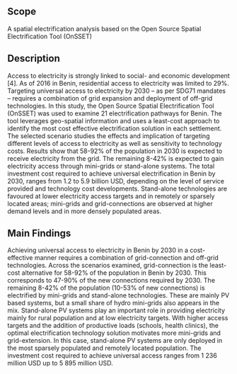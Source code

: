 ## Scope
A spatial electrification analysis based on the Open Source Spatial Electrification Tool (OnSSET)
## Description
Access to electricity is strongly linked to social- and economic development [4]. As of 2016 in Benin, residential access to electricity was limited to 29%. Targeting universal access to electricity by 2030 – as per SDG71 mandates – requires a combination of grid expansion and deployment of off-grid technologies. In this study, the Open Source Spatial Electrification Tool (OnSSET) was used to examine 21 electrification pathways for Benin. The tool leverages geo-spatial information and uses a least-cost approach to identify the most cost effective electrification solution in each settlement.
The selected scenario studies the effects and implication of targeting different levels of access to electricity as well as sensitivity to technology costs. Results show that 58-92% of the population in 2030 is expected to receive electricity from the grid. The remaining 8-42% is expected to gain electricity access through mini-grids or stand-alone systems. The total investment cost required to achieve universal electrification in Benin by 2030, ranges from 1.2 to 5.9 billion USD, depending on the level of service provided and technology cost developments. Stand-alone technologies are favoured at lower electricity access targets and in remotely or sparsely located areas; mini-grids and grid-connections are observed at higher demand levels and in more densely populated areas.

## Main Findings
Achieving universal access to electricity in Benin by 2030 in a cost-effective manner requires a combination of grid-connection and off-grid technologies. Across the scenarios examined, grid-connection is the least-cost alternative for 58-92% of the population in Benin by 2030. This corresponds to 47-90% of the new connections required by 2030. The remaining 8-42% of the population (10-53% of new connections) is electrified by mini-grids and stand-alone technologies. These are mainly PV based systems, but a small share of hydro mini-grids also appears in the mix. Stand-alone PV systems play an important role in providing electricity mainly for rural population and at low electricity targets. With higher access targets and the addition of productive loads (schools, health clinics), the optimal electrification technology solution motivates more mini-grids and grid-extension. In this case, stand-alone PV systems are only deployed in the most sparsely populated and remotely located population. The investment cost required to achieve universal access ranges from 1 236 million USD up to 5 895 million USD.
